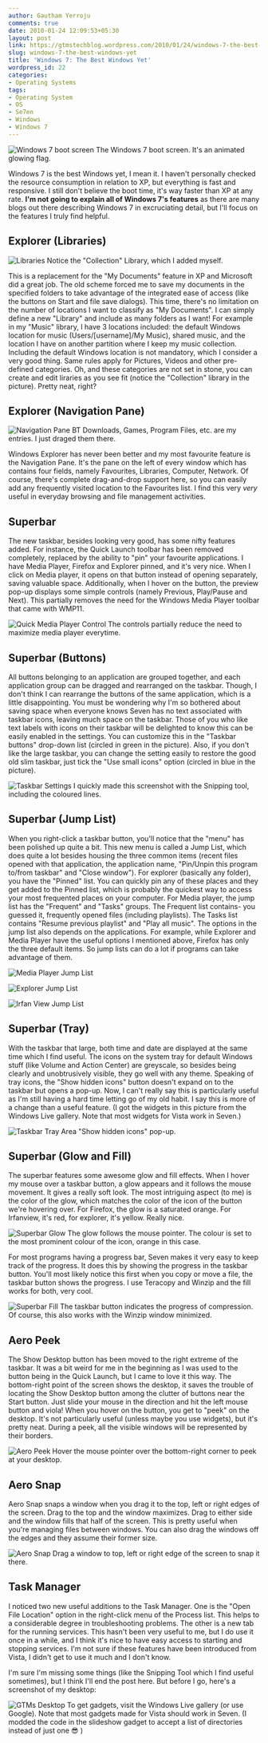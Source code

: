 ```yaml
---
author: Gautham Yerroju
comments: true
date: 2010-01-24 12:09:53+05:30
layout: post
link: https://gtmstechblog.wordpress.com/2010/01/24/windows-7-the-best-windows-yet/
slug: windows-7-the-best-windows-yet
title: 'Windows 7: The Best Windows Yet'
wordpress_id: 22
categories:
- Operating Systems
tags:
- Operating System
- OS
- Se7en
- Windows
- Windows 7
---
```


![Windows 7 boot screen](img/post-images/2010-01-24-windows-7-the-best-windows-yet/Windows-7-boot-screen.jpg)
The Windows 7 boot screen. It's an animated glowing flag.

Windows 7 is the best Windows yet, I mean it. I haven't personally checked the resource consumption in relation to XP, but everything is fast and responsive. I still don't believe the boot time, it's way faster than XP at any rate. **I'm not going to explain all of Windows 7's features** as there are many blogs out there describing Windows 7 in excruciating detail, but I'll focus on the features I truly find helpful.

## Explorer (Libraries)

![Libraries](img/post-images/2010-01-24-windows-7-the-best-windows-yet/Libraries_7.jpg)
Notice the "Collection" Library, which I added myself.

This is a replacement for the "My Documents" feature in XP and Microsoft did a great job. The old scheme forced me to save my documents in the specified folders to take advantage of the integrated ease of access (like the buttons on Start and file save dialogs). This time, there's no limitation on the number of locations I want to classify as "My Documents". I can simply define a new "Library" and include as many folders as I want! For example in my "Music" library, I have 3 locations included: the default Windows location for music (Users/[username]/My Music), shared music, and the location I have on another partition where I keep my music collection. Including the default Windows location is not mandatory, which I consider a very good thing. Same rules apply for Pictures, Videos and other pre-defined categories. Oh, and these categories are not set in stone, you can create and edit liraries as you see fit (notice the "Collection" library in the picture). Pretty neat, right?

## Explorer (Navigation Pane)

![Navigation Pane](img/post-images/2010-01-24-windows-7-the-best-windows-yet/NavPane_7.jpg)
BT Downloads, Games, Program Files, etc. are my entries. I just draged them there.

Windows Explorer has never been better and my most favourite feature is the Navigation Pane. It's the pane on the left of every window which has contains four fields, namely Favourites, Libraries, Computer, Network. Of course, there's complete drag-and-drop support here, so you can easily add any frequently visited location to the Favourites list. I find this very _very_ useful in everyday browsing and file management activities.

## Superbar

The new taskbar, besides looking very good, has some nifty features added. For instance, the Quick Launch toolbar has been removed completely, replaced by the ability to "pin" your favourite applications. I have Media Player, Firefox and Explorer pinned, and it's very nice. When I click on Media player, it opens on that button instead of opening separately, saving valuable space. Additionally, when I hover on the button, the preview pop-up displays some simple controls (namely Previous, Play/Pause and Next). This partially removes the need for the Windows Media Player toolbar that came with WMP11.

![Quick Media Player Control](img/post-images/2010-01-24-windows-7-the-best-windows-yet/MediaPlayerPopup_7s.jpg)
The controls partially reduce the need to maximize media player everytime.

## Superbar (Buttons)

All buttons belonging to an application are grouped together, and each application group can be dragged and rearranged on the taskbar. Though, I don't think I can rearrange the buttons of the same application, which is a little disappointing. You must be wondering why I'm so bothered about saving space when everyone knows Seven has no text associated with taskbar icons, leaving much space on the taskbar. Those of you who like text labels with icons on their taskbar will be delighted to know this can be easily enabled in the settings. You can customize this in the "Taskbar buttons" drop-down list (circled in green in the picture). Also, if you don't like the large taskbar, you can change the setting easily to restore the good old slim taskbar, just tick the "Use small icons" option (circled in blue in the picture).

![Taskbar Settings](img/post-images/2010-01-24-windows-7-the-best-windows-yet/SuperbarSettings_7.jpg)
I quickly made this screenshot with the Snipping tool, including the coloured lines.

## Superbar (Jump List)

When you right-click a taskbar button, you'll notice that the "menu" has been polished up quite a bit. This new menu is called a Jump List, which does quite a lot besides housing the three common items (recent files opened with that application, the application name, "Pin/Unpin this program to/from taskbar" and "Close window"). For explorer (basically any folder), you have the "Pinned" list. You can quickly pin any of these places and they get added to the Pinned list, which is probably the quickest way to access your most frequented places on your computer. For Media player, the jump list has the "Frequent" and "Tasks" groups. The Frequent list contains- you guessed it, frequently opened files (including playlists). The Tasks list contains "Resume previous playlist" and "Play all music". The options in the jump list also depends on the applications. For example, while Explorer and Media Player have the useful options I mentioned above, Firefox has only the three default items. So jump lists can do a lot if programs can take advantage of them.

![Media Player Jump List](img/post-images/2010-01-24-windows-7-the-best-windows-yet/JumpList_WMP_7.jpg)

![Explorer Jump List](img/post-images/2010-01-24-windows-7-the-best-windows-yet/JumpList_Explorer_7.jpg)

![Irfan View Jump List](img/post-images/2010-01-24-windows-7-the-best-windows-yet/JumpList_IView_7.jpg)


## Superbar (Tray)

With the taskbar that large, both time and date are displayed at the same time which I find useful. The icons on the system tray for default Windows stuff (like Volume and Action Center) are greyscale, so besides being clearly and unobtrusively visible, they go well with any theme. Speaking of tray icons, the "Show hidden icons" button doesn't expand on to the taskbar but opens a pop-up. Now, I can't really say this is particularly useful as I'm still having a hard time letting go of my old habit. I say this is more of a change than a useful feature. (I got the widgets in this picture from the Windows Live gallery. Note that most widgets for Vista work in Seven.)

![Taskbar Tray Area](img/post-images/2010-01-24-windows-7-the-best-windows-yet/SuperbarTray_7.jpg)
"Show hidden icons" pop-up.


## Superbar (Glow and Fill)

The superbar features some awesome glow and fill effects. When I hover my mouse over a taskbar button, a glow appears and it follows the mouse movement. It gives a really soft look. The most intriguing aspect (to me) is the color of the glow, which matches the color of the icon of the button we're hovering over. For Firefox, the glow is a saturated orange. For Irfanview, it's red, for explorer, it's yellow. Really nice.

![Superbar Glow](img/post-images/2010-01-24-windows-7-the-best-windows-yet/SuperbarGlow_7.jpg)
The glow follows the mouse pointer. The colour is set to the most prominent colour of the icon, orange in this case.

For most programs having a progress bar, Seven makes it very easy to keep track of the progress. It does this by showing the progress in the taskbar button. You'll most likely notice this first when you copy or move a file, the taskbar button shows the progress. I use Teracopy and Winzip and the fill works for both, very cool.

![Superbar Fill](img/post-images/2010-01-24-windows-7-the-best-windows-yet/SuperbarFill_7.jpg)
The taskbar button indicates the progress of compression. Of course, this also works with the Winzip window minimized.

## Aero Peek

The Show Desktop button has been moved to the right extreme of the taskbar. It was a bit weird for me in the beginning as I was used to the button being in the Quick Launch, but I came to love it this way. The bottom-right point of the screen shows the desktop, it saves the trouble of locating the Show Desktop button among the clutter of buttons near the Start button. Just slide your mouse in the direction and hit the left mouse button and viola! When you hover on the button, you get to "peek" on the desktop. It's not particularly useful (unless maybe you use widgets), but it's pretty neat. During a peek, all the visible windows will be represented by their borders.

![Aero Peek](img/post-images/2010-01-24-windows-7-the-best-windows-yet/AeroPeek_7.jpg)
Hover the mouse pointer over the bottom-right corner to peek at your desktop.

## Aero Snap

Aero Snap snaps a window when you drag it to the top, left or right edges of the screen. Drag to the top and the window maximizes. Drag to either side and the window fills that half of the screen. This is pretty useful when you're managing files between windows. You can also drag the windows off the edges and they assume their former size.

![Aero Snap](img/post-images/2010-01-24-windows-7-the-best-windows-yet/AeroSnap_7.jpg)
Drag a window to top, left or right edge of the screen to snap it there.

## Task Manager

I noticed two new useful additions to the Task Manager. One is the "Open File Location" option in the right-click menu of the Process list. This helps to a considerable degree in troubleshooting problems. The other is a new tab for the running services. This hasn't been very useful to me, but I do use it once in a while, and I think it's nice to have easy access to starting and stopping services. I'm not sure if these features have been introduced from Vista, I didn't get to use it much and I don't know.

I'm sure I'm missing some things (like the Snipping Tool which I find useful sometimes), but I think I'll end the post here. But before I go, here's a screenshot of my desktop:

![GTMs Desktop](img/post-images/2010-01-24-windows-7-the-best-windows-yet/Desktop-24-Jan-2010.jpg)
To get gadgets, visit the Windows Live gallery (or use Google). Note that most gadgets made for Vista should work in Seven. (I modded the code in the slideshow gadget to accept a list of directories instead of just one :sunglasses: )
